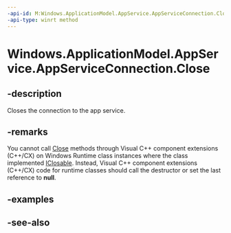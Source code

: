 ----api-id: M:Windows.ApplicationModel.AppService.AppServiceConnection.Close
-api-type: winrt method
---<!-- Method syntaxpublic void Close()--># Windows.ApplicationModel.AppService.AppServiceConnection.Close## -descriptionCloses the connection to the app service.## -remarksYou cannot call [Close](../windows.foundation/iclosable_close.md) methods through Visual C++ component extensions (C++/CX) on Windows Runtime class instances where the class implemented [IClosable](../windows.foundation/iclosable.md). Instead, Visual C++ component extensions (C++/CX) code for runtime classes should call the destructor or set the last reference to **null**.## -examples## -see-also
